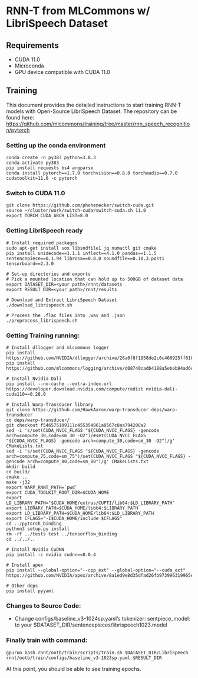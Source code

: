 # RNN-T from MLCommons w/ LibriSpeech Dataset

## Requirements

 - CUDA 11.0
 - Microconda
 - GPU device compatible with CUDA 11.0

## Training

This document provides the detailed instructions to start training RNN-T models with Open-Source LibriSpeech Dataset. The repository can be found here: https://github.com/mlcommons/training/tree/master/rnn_speech_recognition/pytorch

### Setting up the conda environment
```
conda create -n py383 python=3.8.3
conda activate py383
pip install requests bs4 argparse
conda install pytorch==1.7.0 torchvision==0.8.0 torchaudio==0.7.0 cudatoolkit=11.0 -c pytorch
```

### Switch to CUDA 11.0
```
git clone https://github.com/phohenecker/switch-cuda.git
source ~/cluster/work/switch-cuda/switch-cuda.sh 11.0
export TORCH_CUDA_ARCH_LIST=8.0
```

### Getting LibriSpeech ready
```
# Install required packages
sudo apt-get install sox libsndfile1 jq numactl git cmake
pip install unidecode==1.1.1 inflect==4.1.0 pandas==1.1.5 sentencepiece==0.1.94 librosa==0.8.0 soundfile==0.10.3.post1 tensorboard==2.3.0

# Set-up directories and exports
# Pick a mounted location that can hold up to 500GB of dataset data
export DATASET_DIR=<your path>/rnnt/datasets
export RESULT_DIR=<your path>/rnnt/results

# Download and Extract LibriSpeech Dataset
./download_librispeech.sh

# Process the .flac files into .wav and .json
./preprocess_librispeech.sh
```

### Getting Training running:
```
# Install dllogger and mlcommons logger
pip install https://github.com/NVIDIA/dllogger/archive/26a0f8f1958de2c0c460925ff6102a4d2486d6cc.zip
pip install https://github.com/mlcommons/logging/archive/d08740cadb4188a5ebeb84ad6c68f98c1e129805.zip

# Install Nvidia Dali
pip install --no-cache --extra-index-url https://developer.download.nvidia.com/compute/redist nvidia-dali-cuda110==0.28.0

# Install Warp-Transducer library
git clone https://github.com/HawkAaron/warp-transducer deps/warp-transducer
cd deps/warp-transducer/
git checkout f546575109111c455354861a0567c8aa794208a2
sed -i 's/set(CUDA_NVCC_FLAGS "${CUDA_NVCC_FLAGS} -gencode arch=compute_30,code=sm_30 -O2")/#set(CUDA_NVCC_FLAGS "${CUDA_NVCC_FLAGS} -gencode arch=compute_30,code=sm_30 -O2")/g' CMakeLists.txt
sed -i 's/set(CUDA_NVCC_FLAGS "${CUDA_NVCC_FLAGS} -gencode arch=compute_75,code=sm_75")/set(CUDA_NVCC_FLAGS "${CUDA_NVCC_FLAGS} -gencode arch=compute_80,code=sm_80")/g' CMakeLists.txt
mkdir build
cd build/
cmake ..
make -j32
export WARP_RNNT_PATH=`pwd`
export CUDA_TOOLKIT_ROOT_DIR=$CUDA_HOME
export LD_LIBRARY_PATH="$CUDA_HOME/extras/CUPTI/lib64:$LD_LIBRARY_PATH"
export LIBRARY_PATH=$CUDA_HOME/lib64:$LIBRARY_PATH
export LD_LIBRARY_PATH=$CUDA_HOME/lib64:$LD_LIBRARY_PATH
export CFLAGS="-I$CUDA_HOME/include $CFLAGS"
cd ../pytorch_binding
python3 setup.py install
rm -rf ../tests test ../tensorflow_binding
cd ../../..

# Install Nvidia CuDNN
pip install -c nvidia cudnn==8.0.4

# Install apex
pip install --global-option="--cpp_ext" --global-option="--cuda_ext" https://github.com/NVIDIA/apex/archive/8a1ed9e8d35dfad26fb973996319965e4224dcdd.zip

# Other deps
pip install pyyaml
```

### Changes to Source Code:

* Change configs/baseline_v3-1024sp.yaml’s tokenizer: sentpiece_model: to your $DATASET_DIR/sentencepieces/librispeech1023.model

### Finally train with command:
```
gpurun bash rnnt/ootb/train/scripts/train.sh $DATASET_DIR/LibriSpeech rnnt/ootb/train/configs/baseline_v3-1023sp.yaml $RESULT_DIR
```
At this point, you should be able to see training epochs.

